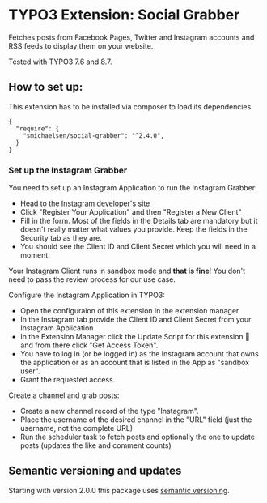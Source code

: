 # TYPO3 Extension: Social Grabber

Fetches posts from Facebook Pages, Twitter and Instagram accounts and RSS feeds to display them on your website.

Tested with TYPO3 7.6 and 8.7.

## How to set up:

This extension has to be installed via composer to load its dependencies.

````
{
  "require": {
    "smichaelsen/social-grabber": "^2.4.0",
  }
}
````

### Set up the Instagram Grabber

You need to set up an Instagram Application to run the Instagram Grabber:

* Head to the [Instagram developer's site](https://www.instagram.com/developer/)
* Click "Register Your Application" and then "Register a New Client"
* Fill in the form. Most of the fields in the Details tab are mandatory but it doesn't really matter what values you provide. Keep the fields in the Security tab as they are.
* You should see the Client ID and Client Secret which you will need in a moment.

Your Instagram Client runs in sandbox mode and __that is fine__! You don't need to pass the review process for our use case.

Configure the Instagram Application in TYPO3:

* Open the configuraion of this extension in the extension manager
* In the Instagram tab provide the Client ID and Client Secret from your Instagram Application
* In the Extension Manager click the Update Script for this extension 🔄 and from there click "Get Access Token".
* You have to log in (or be logged in) as the Instagram account that owns the application or as an account that is listed in the App as "sandbox user".
* Grant the requested access.

Create a channel and grab posts:

* Create a new channel record of the type "Instagram".
* Place the username of the desired channel in the "URL" field (just the username, not the complete URL)
* Run the scheduler task to fetch posts and optionally the one to update posts (updates the like and comment counts) 

## Semantic versioning and updates

Starting with version 2.0.0 this package uses [semantic versioning](http://semver.org/).
